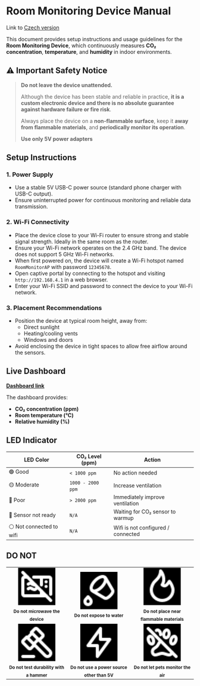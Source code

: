 # Room Monitoring Device Manual

Link to [Czech version](manual_cz.md)

This document provides setup instructions and usage guidelines for the **Room Monitoring Device**, which continuously measures **CO₂ concentration**, **temperature**, and **humidity** in indoor environments.

## ⚠️ Important Safety Notice

> **Do not leave the device unattended.**
>
> Although the device has been stable and reliable in practice, **it is a custom electronic device and there is no absolute guarantee against hardware failure or fire risk**.
>
> Always place the device on a **non-flammable surface**, keep it **away from flammable materials**, and **periodically monitor its operation**.
>
> **Use only 5V power adapters**

## Setup Instructions

### 1. Power Supply

- Use a stable 5V USB-C power source (standard phone charger with USB-C output).
- Ensure uninterrupted power for continuous monitoring and reliable data transmission.

### 2. Wi-Fi Connectivity

- Place the device close to your Wi-Fi router to ensure strong and stable signal strength. Ideally in the same room as the router.
- Ensure your Wi-Fi network operates on the 2.4 GHz band. The device does not support 5 GHz Wi-Fi networks.
- When first powered on, the device will create a Wi-Fi hotspot named `RoomMonitorAP` with password `12345678`.
- Open captive portal by connecting to the hotspot and visiting `http://192.168.4.1` in a web browser.
- Enter your Wi-Fi SSID and password to connect the device to your Wi-Fi network.

### 3. Placement Recommendations

- Position the device at typical room height, away from:
  - Direct sunlight
  - Heating/cooling vents
  - Windows and doors
- Avoid enclosing the device in tight spaces to allow free airflow around the sensors.

## Live Dashboard

[**Dashboard link**](https://iot.bagros.eu/d/be7hw0wxuy1vkc/co2?orgId=1&from=now-3h&to=now&timezone=browser&kiosk)

The dashboard provides:

- **CO₂ concentration (ppm)**
- **Room temperature (°C)**
- **Relative humidity (%)**

## LED Indicator

| LED Color                | CO₂ Level (ppm)   | Action                             |
| ------------------------ | ----------------- | ---------------------------------- |
| 🟢 Good                  | `< 1000 ppm`      | No action needed                   |
| 🟡 Moderate              | `1000 - 2000 ppm` | Increase ventilation               |
| 🔴 Poor                  | `> 2000 ppm`      | Immediately improve ventilation    |
| 🔵 Sensor not ready      | `N/A`             | Waiting for CO₂ sensor to warmup   |
| ⚪ Not connected to wifi | `N/A`             | Wifi is not configured / connected |

## DO NOT

<!-- prettier-ignore-start -->
<!-- markdownlint-disable -->
<table>
    <tr>
        <td align="center">
            <img src="./img/icons/microwave-off.svg" width="100px;" style="filter: invert(1);" alt="Microwave icon" />
            <br />
            <sub><b>Do not microwave the device</b></sub>
        </td>
        <td align="center">
            <img src="./img/icons/bucket-droplet.svg" width="100px;" style="filter: invert(1);" alt="Water icon" />
            <br />
            <sub><b>Do not expose to water</b></sub>
        </td>
        <td align="center">
            <img src="./img/icons/flame.svg" width="100px;" style="filter: invert(1);" alt="Flammable icon" />
            <br />
            <sub><b>Do not place near flammable materials</b></sub>
        </td>
    </tr>
    <tr>
        <td align="center">
            <img src="./img/icons/gavel.svg" width="100px;" style="filter: invert(1);" alt="Hammer" />
            <br />
            <sub><b>Do not test durability with a hammer</b></sub>
        </td>
        <td align="center">
            <img src="./img/icons/bolt.svg" width="100px;" style="filter: invert(1);" alt="Power icon" />
            <br />
            <sub><b>Do not use a power source other than 5V</b></sub>
        </td>
        <td align="center">
            <img src="./img/icons/paw-off.svg" width="100px;" style="filter: invert(1);" alt="Power icon" />
            <br />
            <sub><b>Do not let pets monitor the air	</b></sub>
        </td>
    </tr>
</table>
<!-- markdownlint-restore -->
<!-- prettier-ignore-end -->
